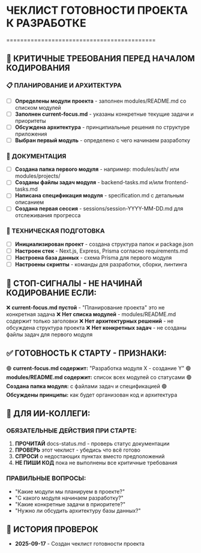 # ЧЕКЛИСТ ГОТОВНОСТИ ПРОЕКТА К РАЗРАБОТКЕ
===========================================

## 🎯 КРИТИЧНЫЕ ТРЕБОВАНИЯ ПЕРЕД НАЧАЛОМ КОДИРОВАНИЯ

### 📋 ПЛАНИРОВАНИЕ И АРХИТЕКТУРА
- [ ] **Определены модули проекта** - заполнен modules/README.md со списком модулей
- [ ] **Заполнен current-focus.md** - указаны конкретные текущие задачи и приоритеты
- [ ] **Обсуждена архитектура** - принципиальные решения по структуре приложения
- [ ] **Выбран первый модуль** - определено с чего начинаем разработку

### 📁 ДОКУМЕНТАЦИЯ
- [ ] **Создана папка первого модуля** - например: modules/auth/ или modules/projects/
- [ ] **Созданы файлы задач модуля** - backend-tasks.md и/или frontend-tasks.md
- [ ] **Написана спецификация модуля** - specification.md с детальным описанием
- [ ] **Создана первая сессия** - sessions/session-YYYY-MM-DD.md для отслеживания прогресса

### 🔧 ТЕХНИЧЕСКАЯ ПОДГОТОВКА
- [ ] **Инициализирован проект** - создана структура папок и package.json
- [ ] **Настроен стек** - Next.js, Express, Prisma согласно requirements.md
- [ ] **Настроена база данных** - схема Prisma для первого модуля
- [ ] **Настроены скрипты** - команды для разработки, сборки, линтинга

## 🚨 СТОП-СИГНАЛЫ - НЕ НАЧИНАЙ КОДИРОВАНИЕ ЕСЛИ:

❌ **current-focus.md пустой** - "Планирование проекта" это не конкретная задача
❌ **Нет списка модулей** - modules/README.md содержит только заголовки
❌ **Нет архитектурных решений** - не обсуждена структура проекта
❌ **Нет конкретных задач** - не созданы файлы задач для первого модуля

## ✅ ГОТОВНОСТЬ К СТАРТУ - ПРИЗНАКИ:

🟢 **current-focus.md содержит:** "Разработка модуля X - создание Y"
🟢 **modules/README.md содержит:** список всех модулей со статусами
🟢 **Создана папка модуля:** с файлами задач и спецификацией
🟢 **Обсуждены принципы:** как будет организован код и архитектура

## 🤖 ДЛЯ ИИ-КОЛЛЕГИ:

### ОБЯЗАТЕЛЬНЫЕ ДЕЙСТВИЯ ПРИ СТАРТЕ:
1. **ПРОЧИТАЙ** docs-status.md - проверь статус документации
2. **ПРОВЕРЬ** этот чеклист - убедись что всё готово
3. **СПРОСИ** о недостающих пунктах вместо предположений
4. **НЕ ПИШИ КОД** пока не выполнены все критичные требования

### ПРАВИЛЬНЫЕ ВОПРОСЫ:
- "Какие модули мы планируем в проекте?"
- "С какого модуля начинаем разработку?"
- "Какие конкретные задачи в приоритете?"
- "Нужно ли обсудить архитектуру базы данных?"

## 📝 ИСТОРИЯ ПРОВЕРОК
- **2025-09-17** - Создан чеклист готовности проекта